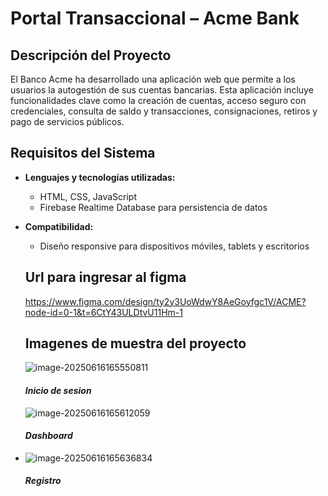 # Portal Transaccional – Acme Bank

## Descripción del Proyecto
El Banco Acme ha desarrollado una aplicación web que permite a los usuarios la autogestión de sus cuentas bancarias. Esta aplicación incluye funcionalidades clave como la creación de cuentas, acceso seguro con credenciales, consulta de saldo y transacciones, consignaciones, retiros y pago de servicios públicos.

## Requisitos del Sistema
- **Lenguajes y tecnologías utilizadas:**  
  - HTML, CSS, JavaScript  
  - Firebase Realtime Database para persistencia de datos  
  
- **Compatibilidad:**  
  - Diseño responsive para dispositivos móviles, tablets y escritorios
  
  
  
  
  
  ## Url para ingresar al figma
  
  https://www.figma.com/design/ty2y3UoWdwY8AeGoyfgc1V/ACME?node-id=0-1&t=6CtY43ULDtvU11Hm-1
  
  ##   Imagenes de muestra del proyecto 
  
  ![image-20250616165550811](C:\Users\Nicolas\AppData\Roaming\Typora\typora-user-images\image-20250616165550811.png)
  
  #### *Inicio de sesion*
  
  ![image-20250616165612059](C:\Users\Nicolas\AppData\Roaming\Typora\typora-user-images\image-20250616165612059.png)
  
  #### *Dashboard* 
  
- ![image-20250616165636834](C:\Users\Nicolas\AppData\Roaming\Typora\typora-user-images\image-20250616165636834.png)

  #### *Registro* 

###### 
